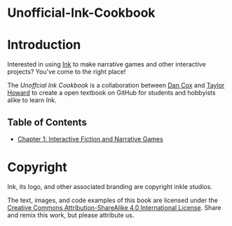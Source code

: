 # Unofficial-Ink-Cookbook

# Introduction

Interested in using [Ink](https://www.inklestudios.com/ink/) to make narrative games and other interactive projects? You've come to the right place!

The *Unoffcial Ink Cookbook* is a collaboration between [Dan Cox](https://github.com/videlais) and [Taylor Howard](https://github.com/KentonTaylorHoward) to create a open textbook on GitHub for students and hobbyists alike to learn Ink.


## Table of Contents
* [Chapter 1: Interactive Fiction and Narrative Games](Chapter1/index.md)



# Copyright
Ink, its logo, and other associated branding are copyright inkle studios.

The text, images, and code examples of this book are licensed under the [Creative Commons Attribution-ShareAlike 4.0 International License](https://creativecommons.org/licenses/by-sa/4.0/). Share and remix this work, but please attribute us.
